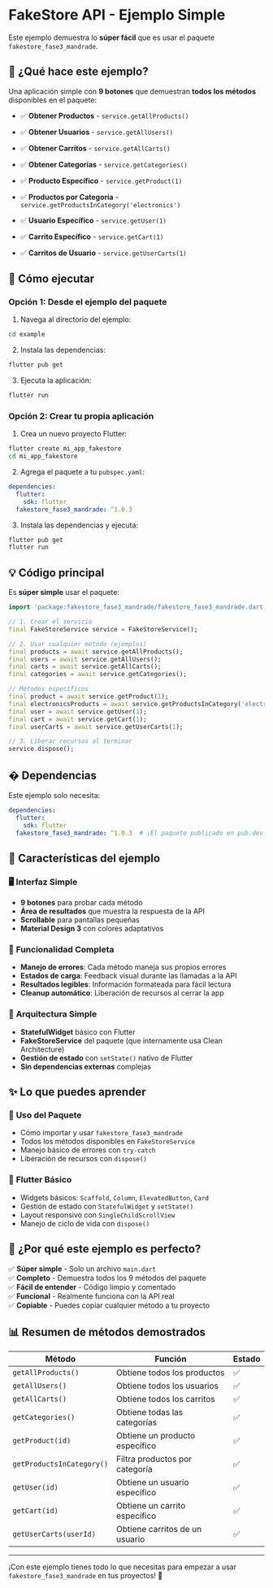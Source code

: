 # FakeStore API - Ejemplo Simple

Este ejemplo demuestra lo **súper fácil** que es usar el paquete `fakestore_fase3_mandrade`.

## 🎯 ¿Qué hace este ejemplo?

Una aplicación simple con **9 botones** que demuestran **todos los métodos** disponibles en el paquete:


- ✅ **Obtener Productos** - `service.getAllProducts()`
- ✅ **Obtener Usuarios** - `service.getAllUsers()`  
- ✅ **Obtener Carritos** - `service.getAllCarts()`
- ✅ **Obtener Categorías** - `service.getCategories()`

- ✅ **Producto Específico** - `service.getProduct(1)`
- ✅ **Productos por Categoría** - `service.getProductsInCategory('electronics')`
- ✅ **Usuario Específico** - `service.getUser(1)`
- ✅ **Carrito Específico** - `service.getCart(1)`
- ✅ **Carritos de Usuario** - `service.getUserCarts(1)`

## 🚀 Cómo ejecutar

### Opción 1: Desde el ejemplo del paquete

1. Navega al directorio del ejemplo:
```bash
cd example
```

2. Instala las dependencias:
```bash
flutter pub get
```

3. Ejecuta la aplicación:
```bash
flutter run
```

### Opción 2: Crear tu propia aplicación

1. Crea un nuevo proyecto Flutter:
```bash
flutter create mi_app_fakestore
cd mi_app_fakestore
```

2. Agrega el paquete a tu `pubspec.yaml`:
```yaml
dependencies:
  flutter:
    sdk: flutter
  fakestore_fase3_mandrade: ^1.0.3
```

3. Instala las dependencias y ejecuta:
```bash
flutter pub get
flutter run
```

## 💡 Código principal

Es **súper simple** usar el paquete:

```dart
import 'package:fakestore_fase3_mandrade/fakestore_fase3_mandrade.dart';

// 1. Crear el servicio
final FakeStoreService service = FakeStoreService();

// 2. Usar cualquier método (ejemplos)
final products = await service.getAllProducts();
final users = await service.getAllUsers();
final carts = await service.getAllCarts();
final categories = await service.getCategories();

// Métodos específicos
final product = await service.getProduct(1);
final electronicsProducts = await service.getProductsInCategory('electronics');
final user = await service.getUser(1);
final cart = await service.getCart(1);
final userCarts = await service.getUserCarts(1);

// 3. Liberar recursos al terminar
service.dispose();
```

## � Dependencias

Este ejemplo solo necesita:

```yaml
dependencies:
  flutter:
    sdk: flutter
  fakestore_fase3_mandrade: ^1.0.3  # ¡El paquete publicado en pub.dev!
```


## 🎨 Características del ejemplo

### 🖥️ **Interfaz Simple**
- **9 botones** para probar cada método
- **Área de resultados** que muestra la respuesta de la API
- **Scrollable** para pantallas pequeñas
- **Material Design 3** con colores adaptativos

### 📱 **Funcionalidad Completa**
- **Manejo de errores**: Cada método maneja sus propios errores
- **Estados de carga**: Feedback visual durante las llamadas a la API
- **Resultados legibles**: Información formateada para fácil lectura
- **Cleanup automático**: Liberación de recursos al cerrar la app

### 🔧 **Arquitectura Simple**
- **StatefulWidget** básico con Flutter
- **FakeStoreService** del paquete (que internamente usa Clean Architecture)
- **Gestión de estado** con `setState()` nativo de Flutter
- **Sin dependencias externas** complejas

## ✨ Lo que puedes aprender

### 🎯 **Uso del Paquete**
- Cómo importar y usar `fakestore_fase3_mandrade`
- Todos los métodos disponibles en `FakeStoreService`
- Manejo básico de errores con `try-catch`
- Liberación de recursos con `dispose()`

### 📱 **Flutter Básico**
- Widgets básicos: `Scaffold`, `Column`, `ElevatedButton`, `Card`
- Gestión de estado con `StatefulWidget` y `setState()`
- Layout responsivo con `SingleChildScrollView`
- Manejo de ciclo de vida con `dispose()`

## 🎉 ¿Por qué este ejemplo es perfecto?

✅ **Súper simple** - Solo un archivo `main.dart`  
✅ **Completo** - Demuestra todos los 9 métodos del paquete  
✅ **Fácil de entender** - Código limpio y comentado  
✅ **Funcional** - Realmente funciona con la API real  
✅ **Copiable** - Puedes copiar cualquier método a tu proyecto  

## 📊 Resumen de métodos demostrados

| Método | Función | Estado |
|--------|---------|--------|
| `getAllProducts()` | Obtiene todos los productos | ✅ |
| `getAllUsers()` | Obtiene todos los usuarios | ✅ |
| `getAllCarts()` | Obtiene todos los carritos | ✅ |
| `getCategories()` | Obtiene todas las categorías | ✅ |
| `getProduct(id)` | Obtiene un producto específico | ✅ |
| `getProductsInCategory()` | Filtra productos por categoría | ✅ |
| `getUser(id)` | Obtiene un usuario específico | ✅ |
| `getCart(id)` | Obtiene un carrito específico | ✅ |
| `getUserCarts(userId)` | Obtiene carritos de un usuario | ✅ |



---

¡Con este ejemplo tienes todo lo que necesitas para empezar a usar `fakestore_fase3_mandrade` en tus proyectos! 🚀